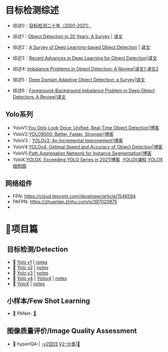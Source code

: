# 目标检测综述

- 综述0：[目标检测二十年（2001-2021）](https://www.cvmart.net/community/detail/4992)

- 综述1：[Object Detection in 20 Years: A Survey](https://paperswithcode.com/paper/object-detection-in-20-years-a-survey) | [译文](https://blog.csdn.net/sll_0909/article/details/97035524)
- 综述2：[A Survey of Deep Learning-based Object Detection](https://paperswithcode.com/paper/a-survey-of-deep-learning-based-object) | [译文](https://blog.51cto.com/u_13977270/3398862#%E6%91%98%E8%A6%81)
- 综述3：[Recent Advances in Deep Learning for Object Detection](https://paperswithcode.com/paper/recent-advances-in-deep-learning-for-object)|[译文](https://blog.csdn.net/jiaoyangwm/article/details/105171376)
- 综述4:  [Imbalance Problems in Object Detection: A Review](https://paperswithcode.com/paper/imbalance-problems-in-object-detection-a)|[译文1](https://blog.csdn.net/qq_24548569/article/details/105164046),[译文2](https://blog.csdn.net/qq_41498261/article/details/120613629)
- 综述5：[Deep Domain Adaptive Object Detection: a Survey](https://paperswithcode.com/paper/deep-domain-adaptive-object-detection-a)|[译文](https://blog.csdn.net/weixin_36670529/article/details/106305638)
- 综述6：[Foreground-Background Imbalance Problem in Deep Object Detectors: A Review](https://paperswithcode.com/paper/foreground-background-imbalance-problem-in)|[译文](https://zhuanlan.zhihu.com/p/436480299)

## Yolo系列

- YoloV1:[You Only Look Once: Unified, Real-Time Object Detection](https://paperswithcode.com/paper/you-only-look-once-unified-real-time-object)|[博客](https://blog.csdn.net/wjinjie/article/details/107509243)
- YoloV2:[YOLO9000: Better, Faster, Stronger](https://paperswithcode.com/paper/yolo9000-better-faster-stronger)|[博客](https://blog.csdn.net/wjinjie/article/details/107509243)
- YoloV3：[YOLOv3: An Incremental Improvement](https://paperswithcode.com/paper/yolov3-an-incremental-improvement)|[博客](https://blog.csdn.net/wjinjie/article/details/107509243)
- YoloV4:[YOLOv4: Optimal Speed and Accuracy of Object Detection](https://paperswithcode.com/paper/yolov4-optimal-speed-and-accuracy-of-object)|[博客](https://blog.csdn.net/wjinjie/article/details/107509243)
- YoloV5:[Path Aggregation Network for Instance Segmentation](https://paperswithcode.com/paper/path-aggregation-network-for-instance)|[博客](https://blog.csdn.net/wjinjie/article/details/107509243)
- YoloX:[YOLOX: Exceeding YOLO Series in 2021](https://paperswithcode.com/paper/yolox-exceeding-yolo-series-in-2021)|[博客](https://zhuanlan.zhihu.com/p/397993315) ,[YOLOX课程]( https://edu.51cto.com/center/course/lesson/index?id=774242),[YOLOX结构图](https://blog.csdn.net/nan355655600/article/details/119329727)

## 网络组件

- FPN: https://cloud.tencent.com/developer/article/1546594
- PAFPN: https://zhuanlan.zhihu.com/p/397020975
- 

# 🍭项目篇

## ️ 目标检测/Detection

- 🐾   [Yolo v1](https://github.com/TD-4/yolov1) | [notes](train/detection/yolov1.md)
- 🐾   [Yolo v2](https://github.com/TD-4/yolov2) | [notes](train/detection/yolov2.md)
- 🐾   [Yolo v3](https://github.com/TD-4/yolov3) | [notes](train/detection/yolov3.md)
- 🐾   [Yolo v4](https://github.com/TD-4/yolov4) | [Yolov4](https://github.com/TD-4/yolov4_) | [notes](train/detection/yolov4.md)
- 🐾   [YoloX](https://github.com/FelixFu520/YOLOX) |  [notes](train/detection/yolov4.md)

## ️ 小样本/Few Shot Learning

- 🐾 PANet-[](https://github.com/FelixFu520/PANet) [📒](train/fsl/panet.md)

## ️ 图像质量评价/Image Quality Assessment

- 🐾 hyperIQA-[](https://github.com/FelixFu520/hyperIQA)| [-v2回归](https://github.com/TD-4/ScreenCheck) [V2-分类](https://github.com/TD-4/ScreenCheck_cls)|[📒](train/iqa/hypernet.md)
